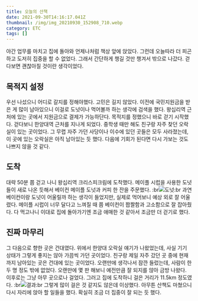 ```yaml
---
title: 오늘의 산책
date: 2021-09-30T14:16:17.041Z
thumbnail: /img/img_20210930_152908_710.webp
category: ETC
tags: []
---
```

야간 업무를 마치고 집에 돌아와 언제나처럼 책상 앞에 앉았다.
그런데 오늘따라 더 피곤하고 도저히 집중을 할 수 없었다.
그래서 간단하게 챙길 것만 챙겨서 밖으로 나갔다.
걷다보면 괜찮아질 것이란 생각이었다.
<!--more-->

## 목적지 설정
우선 나섰으니 어디로 갈지를 정해야했다.
고민은 길지 않았다. 이전에 국민지원금을 받은 게 많이 남아있으니 이걸로 도넛이나 먹어볼까 하는 생각에 검색을 했다.
왕십리역 근처에 있는 곳에서 지원금으로 결제가 가능하단다. 목적지를 정했으니 바로 걷기 시작했다.
걷다보니 한양대역 근처를 지나게 되었다. 중학생 때만 해도 친구랑 자주 찾던 오락실이 있는 곳이었다.
그 무렵 자주 가던 사당이나 이수에 있던 곳들은 모두 사라졌는데, 이 곳에 있는 오락실은 아직 남아있는 듯 했다. 다음에 기회가 된다면 다시 가보는 것도 나쁘지 않을 것 같다.

## 도착
대략 50분 쯤 걷고 나니 왕십리역 크리스피크림에 도착했다.
메이플 시럽을 사용한 도넛들이 새로 나온 듯해서 베이컨 메이플 도넛과 커피 한 잔을 주문했다.
:br![도넛](/img/kakaotalk_20210930_110416600.jpg):br
과연 베이컨이랑 도넛이 어울릴까 하는 생각이 들었지만, 실제로 먹어보니 예상 외로 잘 어울렸다.
메이플 시럽이 너무 달다고 느껴질 때 쯤 베이컨이 짭짤함과 고소함으로 잘 잡아줬다.
다 먹고나니 이대로 집에 돌아가기엔 조금 애매한 것 같아서 조금만 더 걷기로 했다.

## 진짜 마무리
그 다음으로 향한 곳은 건대였다.
위에서 한양대 오락실 얘기가 나왔었는데, 사실 기기 상태가 그렇게 좋지는 않아 가끔씩 가던 곳이었다.
친구랑 제일 자주 갔던 곳 중에 현재까지 남아있는 곳은 건대에 있는 곳이었다.
오랜만에 생각나서 잠깐 들렀는데, 사람이 한두 명 정도 밖에 없었다. 오랜만에 몇 판 해보니 예전만큼 잘 되지를 않아 금방 나왔다.
이후로는 그냥 아무 곳으로나 걸었다.
그러고 집에 도착하니 걸은 거리가 11.5km 정도였다.
:br![결과](/img/img_20210930_152908_710.webp):br
그렇게 많이 걸은 것 같지도 않은데 이상했다.
아무튼 산책도 마쳤으니 다시 자리에 앉아 할 일들을 했다.
확실히 조금 더 집중이 잘 되는 듯 했다.